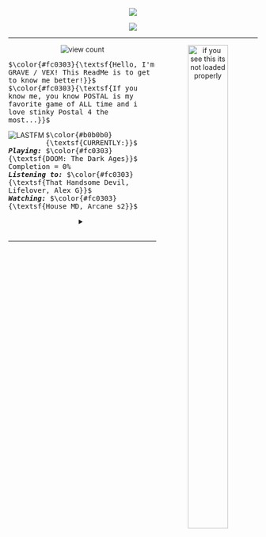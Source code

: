 <div align="center">
  
![](https://www.simpleimageresizer.com/_uploads/photos/2d97807e/tumblr_b38012b769cf0d9e308e39b342500f7f_09455fbd_1280_2_optimized.png)

![](https://64.media.tumblr.com/b805cff9e6f4c6b06fd0e7c08ccb99dc/51f5f69755de1e87-71/s100x200/15b5002677426a5a4a346e76206c24987f2fe920.pnj)

<hr>
<img src="https://64.media.tumblr.com/4911cc8881c4b3919135f070714ba0a1/581d3029efd2f724-d2/s500x750/29cf54084d51db51a5f4912ddbb145fd03469b0e.pnj" width="40%" height="50%" align="right" alt="if you see this its not loaded properly">

 <img src="https://komarev.com/ghpvc/?username=vexuliii&color=780F0F&amp;label=Monsters+Killed:" align="center" alt="view count" title="I see youuu"></a>


<p align="left"> <kbd>$\color{#fc0303}{\textsf{Hello, I'm GRAVE / VEX! This ReadMe is to get to know me better!}}$<br>$\color{#fc0303}{\textsf{If you know me, you know POSTAL is my favorite game of ALL time and i love stinky Postal 4 the most...}}$&nbsp;</kbd> </p>

<a href="https://www.last.fm/user/Vexulii"><img src="https://lastfm-recently-played.vercel.app/api?user=Vexulii&footer_style=compact_stats&count=1&width=500&loved=true&header_style=none&bg_color=780F0F" align="left" alt="LASTFM" title="Hey, thats some good tunes!"></a>

<p align="left"> <kbd>$\color{#b0b0b0}{\textsf{CURRENTLY:}}$<br><i><b>Playing:</i></b> $\color{#fc0303}{\textsf{DOOM: The Dark Ages}}$ Completion = 0%<br><b><i>Listening to:</i></b> $\color{#fc0303}{\textsf{That Handsome Devil, Lifelover, Alex G}}$<br><b><i>Watching:</i></b> $\color{#fc0303}{\textsf{House MD, Arcane s2}}$&nbsp;</kbd> </p>


<div align="center">



<details>

 <summary> 
 </summary>
etdrgyuiohugydtrijdtrsknlmnbjdrtijhgufydtfug
 </details>
 <br>

<hr>




 
